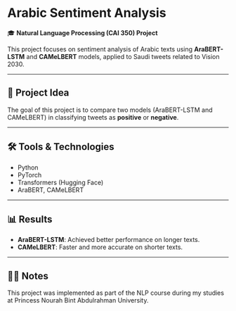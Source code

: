 # Arabic Sentiment Analysis

🎓 **Natural Language Processing (CAI 350) Project**

This project focuses on sentiment analysis of Arabic texts using **AraBERT-LSTM** and **CAMeLBERT** models, applied to Saudi tweets related to Vision 2030.

---

## 📝 Project Idea
The goal of this project is to compare two models (AraBERT-LSTM and CAMeLBERT) in classifying tweets as **positive** or **negative**.

---

## 🛠️ Tools & Technologies
- Python  
- PyTorch  
- Transformers (Hugging Face)  
- AraBERT, CAMeLBERT  

---

## 📊 Results
- **AraBERT-LSTM**: Achieved better performance on longer texts.  
- **CAMeLBERT**: Faster and more accurate on shorter texts.  

---

## 👩‍💻 Notes
This project was implemented as part of the NLP course during my studies at Princess Nourah Bint Abdulrahman University.
